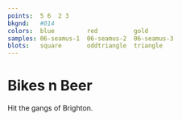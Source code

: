 ```yaml
---
points:  5 6  2 3
bkgnd:   #014
colors:  blue         red          gold
samples: 06-seamus-1  06-seamus-2  06-seamus-3
blots:   square       oddtriangle  triangle
---
```


Bikes n Beer
============

Hit the gangs of Brighton. 